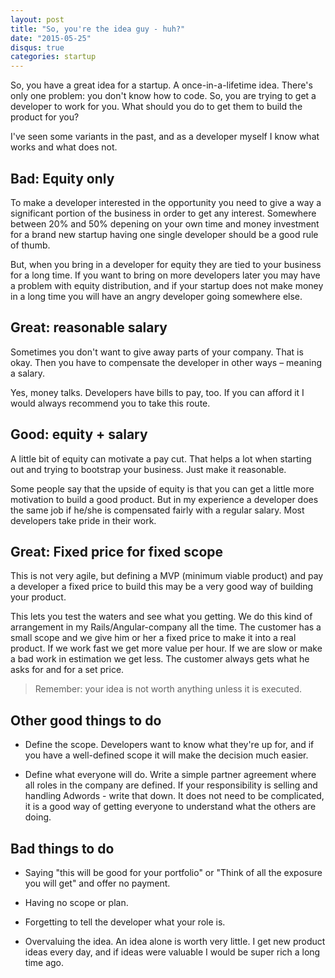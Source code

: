 ```yaml
---
layout: post
title: "So, you're the idea guy - huh?"
date: "2015-05-25"
disqus: true
categories: startup
---
```


So, you have a great idea for a startup. A once-in-a-lifetime idea. There's only one
problem: you don't know how to code. So, you are trying to get a developer to work for
you. What should you do to get them to build the product for you?

I've seen some variants in the past, and as a developer myself I know what works
and what does not. 


## Bad: Equity only

To make a developer interested in the opportunity you need to give a way a
significant portion of the business in order to get any interest. Somewhere
between 20% and 50% depening on your own time and money investment for a brand
new startup having one single developer should be a good rule of thumb.

But, when you bring in a developer for equity they are tied to your business
for a long time. If you want to bring on more developers later you may have
a problem with equity distribution, and if your startup does not make money
in a long time you will have an angry developer going somewhere else. 


## Great: reasonable salary

Sometimes you don't want to give away parts of your company. That is okay.
Then you have to compensate the developer in other ways – meaning a salary.

Yes, money talks. Developers have bills to pay, too. If you can afford it
I would always recommend you to take this route. 

## Good: equity + salary

A little bit of equity can motivate a pay cut. That helps a lot when starting
out and trying to bootstrap your business. Just make it reasonable.

Some people say that the upside of equity is that you can get a little more motivation to build
a good product. But in my experience a developer does the same job if he/she is 
compensated fairly with a regular salary. Most developers take pride in their work.

## Great: Fixed price for fixed scope

This is not very agile, but defining a MVP (minimum viable product) and pay a developer
a fixed price to build this may be a very good way of building your product.

This lets you test the waters and see what you getting. We do this kind of arrangement
in my Rails/Angular-company all the time. The customer has a small scope and we give
him or her a fixed price to make it into a real product. If we work fast we get more value per hour.
If we are slow or make a bad work in estimation we get less. The customer always gets what he asks for and for a set price.

> Remember: your idea is not worth anything unless it is executed.


## Other good things to do

  * Define the scope. Developers want to know what they're up for, and if you have a well-defined scope it will make the decision much easier.

  * Define what everyone will do. Write a simple partner agreement where all roles in the company are defined. If your responsibility is selling and handling Adwords - write that down. It does not need to be complicated, it is a good way of getting everyone to understand what the others are doing.

## Bad things to do

 * Saying "this will be good for your portfolio" or "Think of all the exposure you will get" and offer no payment.
 
 * Having no scope or plan.

 * Forgetting to tell the developer what your role is. 

 * Overvaluing the idea. An idea alone is worth very little. I get new product ideas every day, and if ideas were valuable I would be super rich a long time ago. 



